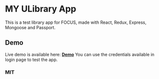 # MY ULibrary App

This is a test library app for FOCUS, made with React, Redux, Express, Mongoose and Passport.

## Demo

Live demo is available here: **[Demo](https://myulibrary-app.herokuapp.com/)**
You can use the credentials available in login page to test the app.

### MIT